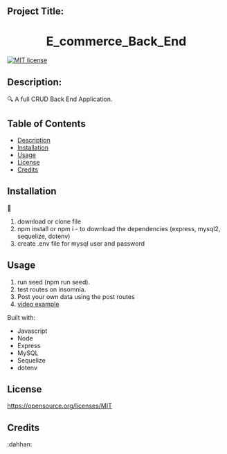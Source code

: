 ## Project Title:
<h1 align="center">E_commerce_Back_End </h1>

[![MIT license](https://img.shields.io/badge/License-MIT-blue.svg)](https://opensource.org/licenses/MIT)

## Description:
:mag: A full CRUD Back End Application.
## Table of Contents
- [Description](#description)
- [Installation](#installation)
- [Usage](#usage)
- [License](#license)
- [Credits](#Credits)

## Installation
:floppy_disk: 
   1. download or clone file
   2. npm install or npm i - to download the dependencies (express, mysql2, sequelize, dotenv)
   3. create .env file for mysql user and password
## Usage
1. run seed (npm run seed).
2. test routes on insomnia.
3. Post your own data using the post routes
4. [video example](https://drive.google.com/file/d/11JXISyuN1DeUOfdT4uTRi4kdCH1N9oeV/view)

Built with:
- Javascript
- Node
- Express
- MySQL
- Sequelize
- dotenv

## License
https://opensource.org/licenses/MIT

## Credits
:dahhan: